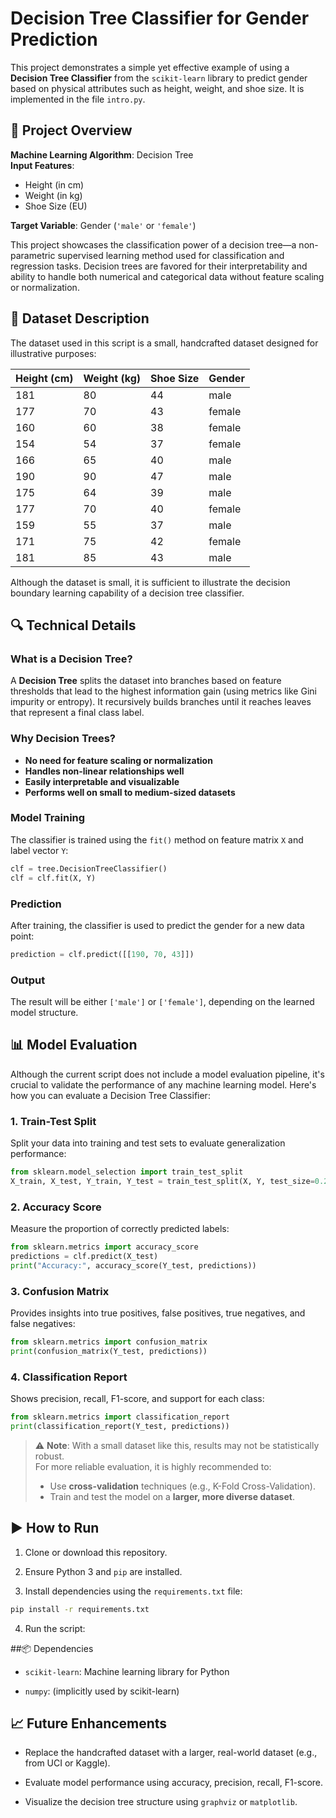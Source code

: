 # Decision Tree Classifier for Gender Prediction

This project demonstrates a simple yet effective example of using a **Decision Tree Classifier** from the `scikit-learn` library to predict gender based on physical attributes such as height, weight, and shoe size. It is implemented in the file `intro.py`.

## 🧠 Project Overview

**Machine Learning Algorithm**: Decision Tree  
**Input Features**:
- Height (in cm)
- Weight (in kg)
- Shoe Size (EU)

**Target Variable**: Gender (`'male'` or `'female'`)

This project showcases the classification power of a decision tree—a non-parametric supervised learning method used for classification and regression tasks. Decision trees are favored for their interpretability and ability to handle both numerical and categorical data without feature scaling or normalization.

## 🧪 Dataset Description

The dataset used in this script is a small, handcrafted dataset designed for illustrative purposes:

| Height (cm) | Weight (kg) | Shoe Size | Gender  |
|-------------|-------------|------------|----------|
| 181         | 80          | 44         | male     |
| 177         | 70          | 43         | female   |
| 160         | 60          | 38         | female   |
| 154         | 54          | 37         | female   |
| 166         | 65          | 40         | male     |
| 190         | 90          | 47         | male     |
| 175         | 64          | 39         | male     |
| 177         | 70          | 40         | female   |
| 159         | 55          | 37         | male     |
| 171         | 75          | 42         | female   |
| 181         | 85          | 43         | male     |

Although the dataset is small, it is sufficient to illustrate the decision boundary learning capability of a decision tree classifier.

## 🔍 Technical Details

### What is a Decision Tree?

A **Decision Tree** splits the dataset into branches based on feature thresholds that lead to the highest information gain (using metrics like Gini impurity or entropy). It recursively builds branches until it reaches leaves that represent a final class label.

### Why Decision Trees?

- **No need for feature scaling or normalization**
- **Handles non-linear relationships well**
- **Easily interpretable and visualizable**
- **Performs well on small to medium-sized datasets**

### Model Training

The classifier is trained using the `fit()` method on feature matrix `X` and label vector `Y`:

```python
clf = tree.DecisionTreeClassifier()
clf = clf.fit(X, Y)
```

### Prediction

After training, the classifier is used to predict the gender for a new data point:

```python
prediction = clf.predict([[190, 70, 43]])
```

### Output

The result will be either `['male']` or `['female']`, depending on the learned model structure.

## 📊 Model Evaluation

Although the current script does not include a model evaluation pipeline, it's crucial to validate the performance of any machine learning model. Here's how you can evaluate a Decision Tree Classifier:

### 1. Train-Test Split

Split your data into training and test sets to evaluate generalization performance:

```python
from sklearn.model_selection import train_test_split
X_train, X_test, Y_train, Y_test = train_test_split(X, Y, test_size=0.2, random_state=42)
```

### 2. Accuracy Score

Measure the proportion of correctly predicted labels:

```python
from sklearn.metrics import accuracy_score
predictions = clf.predict(X_test)
print("Accuracy:", accuracy_score(Y_test, predictions))
```

### 3. Confusion Matrix

Provides insights into true positives, false positives, true negatives, and false negatives:

```python
from sklearn.metrics import confusion_matrix
print(confusion_matrix(Y_test, predictions))
```

### 4. Classification Report

Shows precision, recall, F1-score, and support for each class:

```python
from sklearn.metrics import classification_report
print(classification_report(Y_test, predictions))
```
> ⚠️ **Note**: With a small dataset like this, results may not be statistically robust.  
> For more reliable evaluation, it is highly recommended to:
> - Use **cross-validation** techniques (e.g., K-Fold Cross-Validation).
> - Train and test the model on a **larger, more diverse dataset**.

## ▶️ How to Run

1. Clone or download this repository.

2. Ensure Python 3 and `pip` are installed.

3. Install dependencies using the `requirements.txt` file:

```bash
pip install -r requirements.txt
```

4. Run the script:

##📦 Dependencies

- `scikit-learn`: Machine learning library for Python

- `numpy`: (implicitly used by scikit-learn)

## 📈 Future Enhancements

- Replace the handcrafted dataset with a larger, real-world dataset (e.g., from UCI or Kaggle).

- Evaluate model performance using accuracy, precision, recall, F1-score.

- Visualize the decision tree structure using `graphviz` or `matplotlib`.
